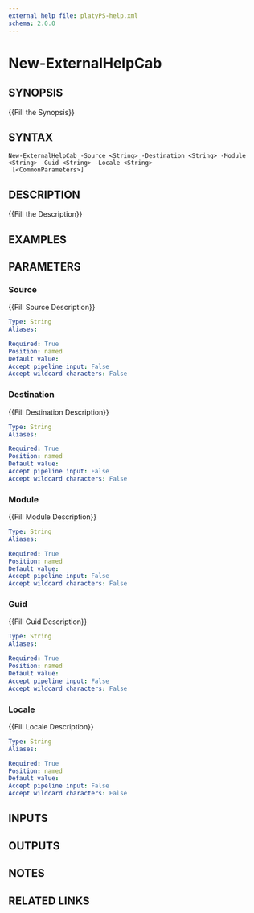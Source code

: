 ```yaml
---
external help file: platyPS-help.xml
schema: 2.0.0
---
```


# New-ExternalHelpCab
## SYNOPSIS
{{Fill the Synopsis}}

## SYNTAX

```
New-ExternalHelpCab -Source <String> -Destination <String> -Module <String> -Guid <String> -Locale <String>
 [<CommonParameters>]
```

## DESCRIPTION
{{Fill the Description}}

## EXAMPLES

## PARAMETERS

### Source
{{Fill Source Description}}

```yaml
Type: String
Aliases: 

Required: True
Position: named
Default value: 
Accept pipeline input: False
Accept wildcard characters: False
```

### Destination
{{Fill Destination Description}}

```yaml
Type: String
Aliases: 

Required: True
Position: named
Default value: 
Accept pipeline input: False
Accept wildcard characters: False
```

### Module
{{Fill Module Description}}

```yaml
Type: String
Aliases: 

Required: True
Position: named
Default value: 
Accept pipeline input: False
Accept wildcard characters: False
```

### Guid
{{Fill Guid Description}}

```yaml
Type: String
Aliases: 

Required: True
Position: named
Default value: 
Accept pipeline input: False
Accept wildcard characters: False
```

### Locale
{{Fill Locale Description}}

```yaml
Type: String
Aliases: 

Required: True
Position: named
Default value: 
Accept pipeline input: False
Accept wildcard characters: False
```

## INPUTS

## OUTPUTS

## NOTES

## RELATED LINKS


